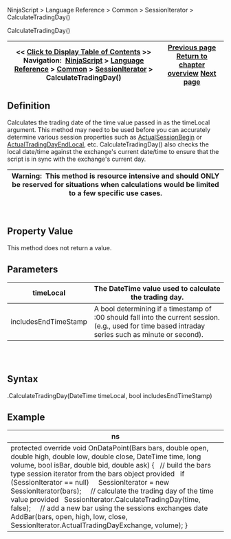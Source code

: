 ﻿
NinjaScript > Language Reference > Common > SessionIterator > CalculateTradingDay()

CalculateTradingDay()

| << [Click to Display Table of Contents](calculatetradingday.md) >> **Navigation:**     [NinjaScript](ninjascript-1.md) > [Language Reference](language_reference_wip-1.md) > [Common](common-1.md) > [SessionIterator](sessioniterator-1.md) > CalculateTradingDay() | [Previous page](actualtradingdayexchange-1.md) [Return to chapter overview](sessioniterator-1.md) [Next page](getnextsession-1.md) |
| --- | --- |
## Definition
Calculates the trading date of the time value passed in as the timeLocal argument. This method may need to be used before you can accurately determine various session properties such as [ActualSessionBegin](actualsessionbegin-1.md) or [ActualTradingDayEndLocal](actualtradingdayendlocal-1.md), etc. CalculateTradingDay() also checks the local date/time against the exchange's current date/time to ensure that the script is in sync with the exchange's current day.
 

| Warning:  This method is resource intensive and should ONLY be reserved for situations when calculations would be limited to a few specific use cases. |
| --- |
 
## 
## Property Value
This method does not return a value.
 
## Parameters

| timeLocal | The DateTime value used to calculate the trading day. |
| --- | --- |
| includesEndTimeStamp | A bool determining if a timestamp of <n>:00 should fall into the current session. (e.g., used for time based intraday series such as minute or second). |
## 
 
## Syntax
<sessionIterator>.CalculateTradingDay(DateTime timeLocal, bool includesEndTimeStamp)
## 
## Example

| ns |
| --- |
| protected override void OnDataPoint(Bars bars, double open, double high, double low, double close, DateTime time, long volume, bool isBar, double bid, double ask) {    // build the bars type session iterator from the bars object provided    if (SessionIterator == null)      SessionIterator = new SessionIterator(bars);      // calculate the trading day of the time value provided    SessionIterator.CalculateTradingDay(time, false);      // add a new bar using the sessions exchanges date    AddBar(bars, open, high, low, close, SessionIterator.ActualTradingDayExchange, volume); } |
